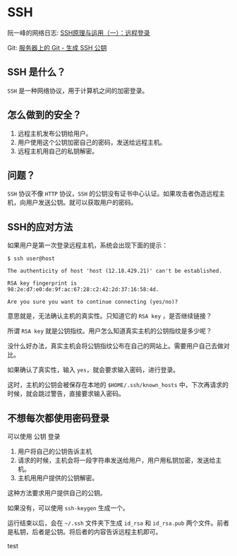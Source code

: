 # SSH

阮一峰的网络日志: [SSH原理与运用（一）：远程登录](http://www.ruanyifeng.com/blog/2011/12/ssh_remote_login.html)


Git: [服务器上的 Git - 生成 SSH 公钥](https://git-scm.com/book/zh/v2/%E6%9C%8D%E5%8A%A1%E5%99%A8%E4%B8%8A%E7%9A%84-Git-%E7%94%9F%E6%88%90-SSH-%E5%85%AC%E9%92%A5)


## SSH 是什么？

`SSH` 是一种网络协议，用于计算机之间的加密登录。

## 怎么做到的安全？

1. 远程主机发布公钥给用户。
2. 用户使用这个公钥加密自己的密码，发送给远程主机。
3. 远程主机用自己的私钥解密。

## 问题？

`SSH` 协议不像 `HTTP` 协议，`SSH` 的公钥没有证书中心认证。如果攻击者伪造远程主机，向用户发送公钥。就可以获取用户的密码。

## SSH的应对方法

如果用户是第一次登录远程主机，系统会出现下面的提示：

```
$ ssh user@host

The authenticity of host 'host (12.18.429.21)' can't be established.

RSA key fingerprint is 98:2e:d7:e0:de:9f:ac:67:28:c2:42:2d:37:16:58:4d.

Are you sure you want to continue connecting (yes/no)?
```

意思就是，无法确认主机的真实性。只知道它的 `RSA key` ，是否继续链接？

所谓 `RSA key` 就是公钥指纹。用户怎么知道真实主机的公钥指纹是多少呢？

没什么好办法，真实主机会将公钥指纹公布在自己的网站上。需要用户自己去做对比。

如果确认了真实性，输入 `yes`，就会要求输入密码，进行登录。

这时，主机的公钥会被保存在本地的 `$HOME/.ssh/known_hosts` 中，下次再请求的时候，就会跳过警告，直接要求输入密码。

## 不想每次都使用密码登录

可以使用 公钥 登录

1. 用户将自己的公钥告诉主机
2. 请求的时候，主机会将一段字符串发送给用户，用户用私钥加密，发送给主机。
3. 主机用用户提供的公钥解密。

这种方法要求用户提供自己的公钥。

如果没有，可以使用 `ssh-keygen` 生成一个。

运行结束以后，会在 `~/.ssh` 文件夹下生成 `id_rsa` 和 `id_rsa.pub` 两个文件。前者是私钥，后者是公钥。将后者的内容告诉远程主机即可。

test
